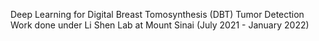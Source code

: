 Deep Learning for Digital Breast Tomosynthesis (DBT) Tumor Detection
<br /> Work done under Li Shen Lab at Mount Sinai (July 2021 - January 2022)
